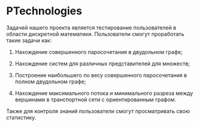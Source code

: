 ﻿# PTechnologies

Задачей нашего проекта является тестирование пользователей в области дискретной математики. Пользователи смогут проработать такие задачи как:

1. Нахождение совершенного паросочетания в двудольном графе;

2. Нахождение систем для различных представителей для множеств;

3. Построение наибольшего по весу совершенного паросочетания в полном двудольном графе;

4. Нахождение максимального потока и минимального разреза между вершинами в транспортной сети с ориентированным графом.

Также для контроля знаний пользователи смогут просматривать свою статистику.
